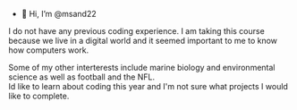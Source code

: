 - 👋 Hi, I’m @msand22
<!---
msand22/msand22 is a ✨ special ✨ repository because its `README.md` (this file) appears on your GitHub profile.
You can click the Preview link to take a look at your changes.
--->I do not have any previous coding experience.  I am taking this course because we live in a digital world and it seemed important to me to know how computers work.
Some of my other interterests include marine biology and environmental science as well as football and the NFL.  
Id like to learn about coding this year and I'm not sure what projects I would like to complete.
